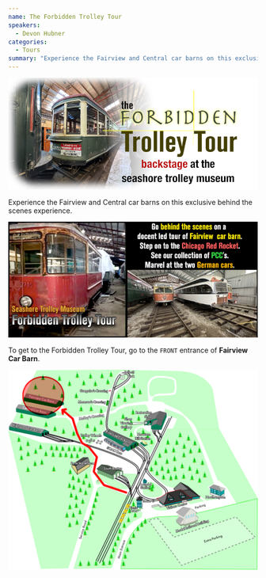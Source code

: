 ```yaml
---
name: The Forbidden Trolley Tour
speakers:
  - Devon Hubner
categories:
  - Tours
summary: "Experience the Fairview and Central car barns on this exclusive behind the scenes experience."
---
```


![](/assets/images/forbidden_trolley_tour/behind_the_scenes_trolley_tour.png)

Experience the Fairview and Central car barns on this exclusive behind the scenes experience.

![](/assets/images/forbidden_trolley_tour/forbidden_trolley_tour.png)

To get to the Forbidden Trolley Tour, go to the `FRONT` entrance of **Fairview Car Barn**.

![](/assets/images/stm_map_2024_fairview.png)



